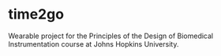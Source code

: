 # time2go
Wearable project for the Principles of the Design of Biomedical Instrumentation course at Johns Hopkins University.
